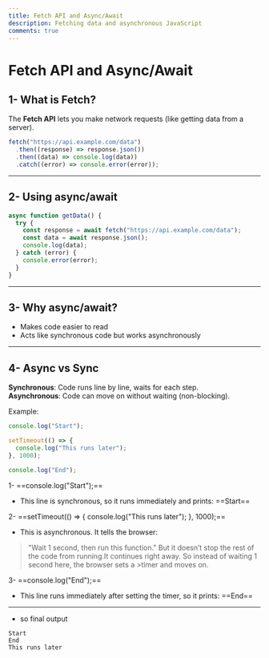 ```yaml
---
title: Fetch API and Async/Await
description: Fetching data and asynchronous JavaScript
comments: true
---
```


# Fetch API and Async/Await

## 1- What is Fetch?

The **Fetch API** lets you make network requests (like getting data from a server).

```js
fetch("https://api.example.com/data")
  .then((response) => response.json())
  .then((data) => console.log(data))
  .catch((error) => console.error(error));
```

---

## 2- Using async/await

```js
async function getData() {
  try {
    const response = await fetch("https://api.example.com/data");
    const data = await response.json();
    console.log(data);
  } catch (error) {
    console.error(error);
  }
}
```

---

## 3- Why async/await?

- Makes code easier to read
- Acts like synchronous code but works asynchronously

---

## 4- Async vs Sync

**Synchronous**: Code runs line by line, waits for each step.  
**Asynchronous**: Code can move on without waiting (non-blocking).

Example:

```js
console.log("Start");

setTimeout(() => {
  console.log("This runs later");
}, 1000);

console.log("End");
```

1- ==console.log("Start");==

- This line is synchronous, so it runs immediately and prints: ==Start==

2- ==setTimeout(() => { console.log("This runs later"); }, 1000);==

- This is asynchronous. It tells the browser:

> "Wait 1 second, then run this function."
> But it doesn’t stop the rest of the code from running.It continues right away.
> So instead of waiting 1 second here, the browser sets a >timer and moves on.

3- ==console.log("End");==

- This line runs immediately after setting the timer, so it prints: ==End==

---

- so final output

```
Start
End
This runs later

```
